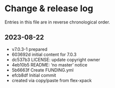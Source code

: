 # Change & release log

Entries in this file are in reverse chronological order.

## 2023-08-22

* v7.0.3-1 prepared
* 603692d initial content for 7.0.3
* dc537b3 LICENSE: update copyright owner
* 4eb10b5 README: ‘no master’ notice
* 5b6663f Create FUNDING.yml
* efcb8df Initial commit
* created via copy/paste from flex-xpack

